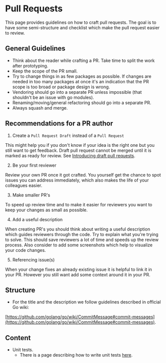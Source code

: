 # Pull Requests

This page provides guidelines on how to craft pull requests. The goal is to have some semi-structure and checklist which make the pull request easier to review.

## General Guidelines

- Think about the reader while crafting a PR. Take time to split the work after prototyping.
- Keep the scope of the PR small.
- Try to change things in as few packages as possible. If changes are needed in too many packages at once it's an indication that the PR scope is too broad or package design is wrong.
- Vendoring should go into a separate PR unless impossible (that shouldn't be an issue with go modules).
- Renaming/moving/general refactoring should go into a separate PR.
- Always squash and merge.

## Recommendations for a PR author

1. Create a `Pull Request Draft` instead of a `Pull Request`

This might help you if you don't know if your idea is the right one but you still want to get feedback. Draft pull request cannot be merged until it is marked as ready for review.
See [Introducing draft pull requests](https://github.blog/2019-02-14-introducing-draft-pull-requests/).

2. Be your first reviewer

Review your own PR once it got crafted. You yourself get the chance to spot issues you can address immediately, which also makes the life of your colleagues easier.

3. Make smaller PR's

To speed up review time and to make it easier for reviewers you want to keep your changes as small as possible.

4. Add a useful description

When creating PR's you should think about writing a useful description which guides reviewers through the code.
Try to explain what you're trying to solve. This should save reviewers a lot of time and speeds up the review process. Also consider to add some screenshots which help to visualize your code changes.

5. Referencing issue(s)

When your change fixes an already existing issue it is helpful to link it in your PR. However you still want add some context around it in your PR.

## Structure

- For the title and the description we follow guidelines described in official Go wiki:

[https://github.com/golang/go/wiki/CommitMessage#commit-messages](https://github.com/golang/go/wiki/CommitMessage#commit-messages).

## Content

- Unit tests.
    - There is a page describing how to write unit tests [here](../go/unit_tests.md).
